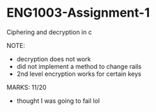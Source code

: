 # ENG1003-Assignment-1
Ciphering and decryption in c 

NOTE: 
- decryption does not work 
- did not implement a method to change rails
- 2nd level encryption works for certain keys 

MARKS: 11/20 
- thought I was going to fail lol

